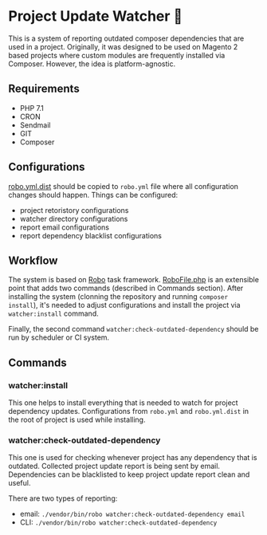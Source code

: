 # Project Update Watcher 🔎

This is a system of reporting outdated composer dependencies that are used in a project.
Originally, it was designed to be used on Magento 2 based projects 
where custom modules are frequently installed via Composer.
However, the idea is platform-agnostic.

## Requirements

- PHP 7.1
- CRON
- Sendmail
- GIT
- Composer

## Configurations

[robo.yml.dist](https://github.com/roma-glushko/project-update-watcher/blob/master/robo.yml.dist) should be copied to `robo.yml` file where all configuration changes should happen. Things can be configured:
- project retoristory configurations
- watcher directory configurations
- report email configurations
- report dependency blacklist configurations 

## Workflow

The system is based on [Robo](https://robo.li) task framework. 
[RoboFile.php](https://github.com/roma-glushko/project-update-watcher/blob/master/RoboFile.php) is an extensible point that adds two commands (described in Commands section). 
After installing the system (clonning the repository and running `composer install`), it's needed to adjust configurations and install the project via `watcher:install` command. 

Finally, the second command `watcher:check-outdated-dependency` should be run by scheduler or CI system.

## Commands

### watcher:install

This one helps to install everything that is needed to watch for project dependency updates. 
Configurations from `robo.yml` and `robo.yml.dist` in the root of project is used while installing. 

### watcher:check-outdated-dependency

This one is used for checking whenever project has any dependency that is outdated. 
Collected project update report is being sent by email.
Dependencies can be blacklisted to keep project update report clean and useful.

There are two types of reporting:
- email: `./vendor/bin/robo watcher:check-outdated-dependency email`
- CLI: `./vendor/bin/robo watcher:check-outdated-dependency`
